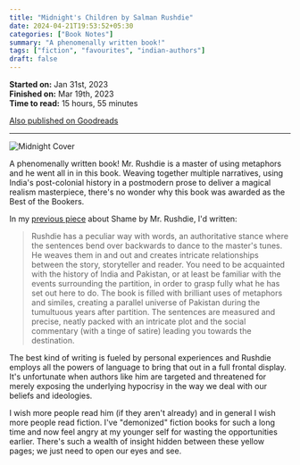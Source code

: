 ```yaml
---
title: "Midnight's Children by Salman Rushdie"
date: 2024-04-21T19:53:52+05:30
categories: ["Book Notes"]
summary: "A phenomenally written book!"
tags: ["fiction", "favourites", "indian-authors"]
draft: false
---
```


**Started on:** Jan 31st, 2023  
**Finished on:** Mar 19th, 2023  
**Time to read:** 15 hours, 55 minutes  

[Also published on Goodreads](https://www.goodreads.com/review/show/1687753836)

------------------------------------

![Midnight Cover](/images/midnight.jpg#center "Midnight Cover")

A phenomenally written book! Mr. Rushdie is a master of using metaphors and he went all in in this book. Weaving together multiple narratives, using India's post-colonial history in a postmodern prose to deliver a magical realism masterpiece, there's no wonder why this book was awarded as the Best of the Bookers.

In my [previous piece](/posts/reading/shame-rushdie/) about Shame by Mr. Rushdie, I'd written:
> Rushdie has a peculiar way with words, an authoritative stance where the sentences bend over backwards to dance to the master's tunes. He weaves them in and out and creates intricate relationships between the story, storyteller and reader. You need to be acquainted with the history of India and Pakistan, or at least be familiar with the events surrounding the partition, in order to grasp fully what he has set out here to do. The book is filled with brilliant uses of metaphors and similes, creating a parallel universe of Pakistan during the tumultuous years after partition. The sentences are measured and precise, neatly packed with an intricate plot and the social commentary (with a tinge of satire) leading you towards the destination.

The best kind of writing is fueled by personal experiences and Rushdie employs all the powers of language to bring that out in a full frontal display. It's unfortunate when authors like him are targeted and threatened for merely exposing the underlying hypocrisy in the way we deal with our beliefs and ideologies.

I wish more people read him (if they aren't already) and in general I wish more people read fiction. I've "demonized" fiction books for such a long time and now feel angry at my younger self for wasting the opportunities earlier. There's such a wealth of insight hidden between these yellow pages; we just need to open our eyes and see.
